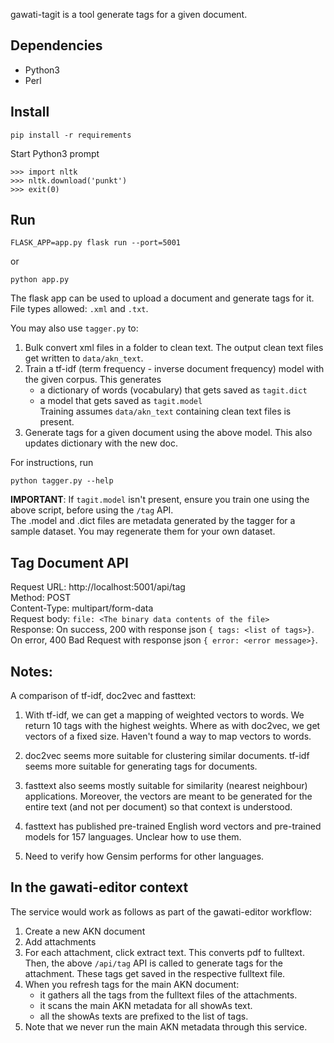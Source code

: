 gawati-tagit is a tool generate tags for a given document.

## Dependencies
- Python3
- Perl

## Install
```
pip install -r requirements
``` 

Start Python3 prompt
```
>>> import nltk
>>> nltk.download('punkt')
>>> exit(0)
```

## Run
```
FLASK_APP=app.py flask run --port=5001
```
or
```
python app.py
```

The flask app can be used to upload a document and generate tags for it. 
File types allowed: `.xml` and `.txt`.

You may also use `tagger.py` to:

1. Bulk convert xml files in a folder to clean text. The output clean text files get written to `data/akn_text`.
2. Train a tf-idf (term frequency - inverse document frequency) model with the given corpus. This generates 
    - a dictionary of words (vocabulary) that gets saved as `tagit.dict`
    - a model that gets saved as `tagit.model`  
Training assumes `data/akn_text` containing clean text files is present. 
3. Generate tags for a given document using the above model. This also updates dictionary with the new doc.

For instructions, run 
```
python tagger.py --help
```

**IMPORTANT**: If `tagit.model` isn't present, ensure you train one using the above script, before using the `/tag` API.  
The .model and .dict files are metadata generated by the tagger for a sample dataset. You may regenerate them for your own dataset.  

## Tag Document API

Request URL: http://localhost:5001/api/tag  
Method: POST  
Content-Type: multipart/form-data  
Request body: `file: <The binary data contents of the file>`  
Response: On success, 200 with response json `{ tags: <list of tags>}`.  
          On error, 400 Bad Request with response json `{ error: <error message>}`.  

## Notes:
A comparison of tf-idf, doc2vec and fasttext:

1. With tf-idf, we can get a mapping of weighted vectors to words. We return 10 tags with the highest weights. Where as with doc2vec, we get vectors of a fixed size. Haven't found a way to map vectors to words. 

2. doc2vec seems more suitable for clustering similar documents. tf-idf seems more suitable for generating tags for documents. 

3. fasttext also seems mostly suitable for similarity (nearest neighbour) applications. Moreover, the vectors are meant to be generated for the entire text (and not per document) so that context is understood.

5. fasttext has published pre-trained English word vectors and pre-trained models for 157 languages. Unclear how to use them.

6. Need to verify how Gensim performs for other languages.

## In the gawati-editor context
The service would work as follows as part of the gawati-editor workflow:

1. Create a new AKN document
2. Add attachments
3. For each attachment, click extract text. This converts pdf to fulltext.   
Then, the above `/api/tag` API is called to generate tags for the attachment. These tags get saved in the respective fulltext file.
4. When you refresh tags for the main AKN document:
    - it gathers all the tags from the fulltext files of the attachments.
    - it scans the main AKN metadata for all showAs text.
    - all the showAs texts are prefixed to the list of tags.
5. Note that we never run the main AKN metadata through this service.  
